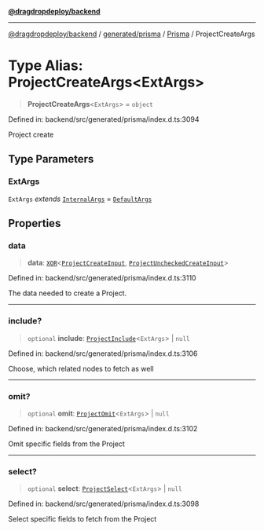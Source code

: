 [**@dragdropdeploy/backend**](../../../../../README.md)

***

[@dragdropdeploy/backend](../../../../../README.md) / [generated/prisma](../../../README.md) / [Prisma](../README.md) / ProjectCreateArgs

# Type Alias: ProjectCreateArgs\<ExtArgs\>

> **ProjectCreateArgs**\<`ExtArgs`\> = `object`

Defined in: backend/src/generated/prisma/index.d.ts:3094

Project create

## Type Parameters

### ExtArgs

`ExtArgs` *extends* [`InternalArgs`](../../../runtime/library/type-aliases/InternalArgs.md) = [`DefaultArgs`](../../../runtime/library/type-aliases/DefaultArgs.md)

## Properties

### data

> **data**: [`XOR`](XOR.md)\<[`ProjectCreateInput`](ProjectCreateInput.md), [`ProjectUncheckedCreateInput`](ProjectUncheckedCreateInput.md)\>

Defined in: backend/src/generated/prisma/index.d.ts:3110

The data needed to create a Project.

***

### include?

> `optional` **include**: [`ProjectInclude`](ProjectInclude.md)\<`ExtArgs`\> \| `null`

Defined in: backend/src/generated/prisma/index.d.ts:3106

Choose, which related nodes to fetch as well

***

### omit?

> `optional` **omit**: [`ProjectOmit`](ProjectOmit.md)\<`ExtArgs`\> \| `null`

Defined in: backend/src/generated/prisma/index.d.ts:3102

Omit specific fields from the Project

***

### select?

> `optional` **select**: [`ProjectSelect`](ProjectSelect.md)\<`ExtArgs`\> \| `null`

Defined in: backend/src/generated/prisma/index.d.ts:3098

Select specific fields to fetch from the Project
